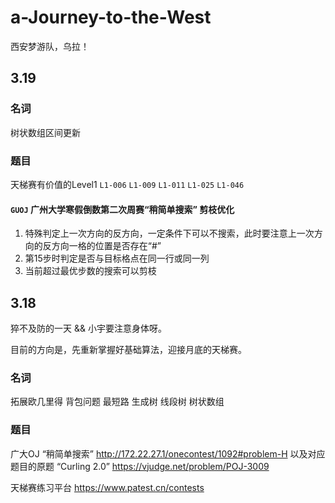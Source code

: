 # a-Journey-to-the-West
西安梦游队，乌拉！

## 3.19

### 名词

树状数组区间更新

### 题目

天梯赛有价值的Level1 `L1-006` `L1-009` `L1-011` `L1-025` `L1-046`

#### `GUOJ` 广州大学寒假倒数第二次周赛“稍简单搜索” 剪枝优化

1. 特殊判定上一次方向的反方向，一定条件下可以不搜索，此时要注意上一次方向的反方向一格的位置是否存在“#”
2. 第15步时判定是否与目标格点在同一行或同一列
3. 当前超过最优步数的搜索可以剪枝

## 3.18

猝不及防的一天 && 小宇要注意身体呀。

目前的方向是，先重新掌握好基础算法，迎接月底的天梯赛。

### 名词

拓展欧几里得 背包问题 最短路 生成树 线段树 树状数组

### 题目

广大OJ “稍简单搜索” http://172.22.27.1/onecontest/1092#problem-H
以及对应题目的原题 “Curling 2.0” https://vjudge.net/problem/POJ-3009

天梯赛练习平台 https://www.patest.cn/contests
